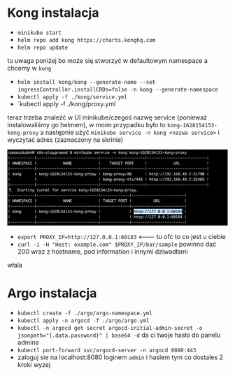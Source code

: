 # Kong instalacja
* `minikube start`
* `helm repo add kong https://charts.konghq.com`
* `helm repo update`

tu uwaga poniżej bo może się stworzyć w defaultowym namespace a chcemy w `kong`
* `helm install kong/kong --generate-name --set ingressController.installCRDs=false -n kong --generate-namespace`
* `kubectl apply -f ./kong/service.yml`
* `kubectl apply -f ./kong/proxy.yml

teraz trzeba znaleźć w UI minikube/czegoś nazwę service (ponieważ instalowaliśmy go helmem), w moim przypadku było to `kong-1628154153-kong-proxy`
a następnie użyć `minikube service -n kong <nazwa service>` i wyczytać adres (zaznaczony na skrinie)

![skrin](find_ip.png)

* `export PROXY_IP=http://127.0.0.1:60183` <--- tu ofc to co jest u ciebie
* `curl -i -H "Host: example.com" $PROXY_IP/bar/sample` powinno dać 200 wraz z hostname, pod information i innymi dziwadłami

włala

# Argo instalacja
* `kubectl create -f ./argo/argo-namespace.yml`
* `kubectl apply -n argocd -f ./argo/argo.yml`
* `kubectl -n argocd get secret argocd-initial-admin-secret -o jsonpath="{.data.password}" | base64 -d` da ci twoje hasło do panelu admina
* `kubectl port-forward svc/argocd-server -n argocd 8080:443`
* zaloguj sie na localhost:8080 loginem `admin` i haslem tym co dostales 2 kroki wyzej